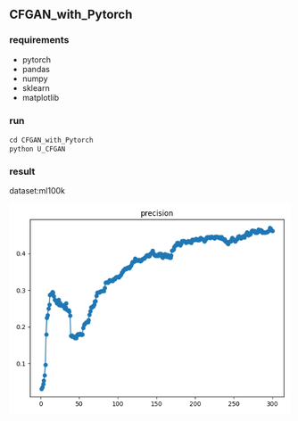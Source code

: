 ## CFGAN_with_Pytorch
### requirements
- pytorch
- pandas
- numpy
- sklearn
- matplotlib

### run
```
cd CFGAN_with_Pytorch
python U_CFGAN
```

### result
dataset:ml100k

![precision](./precision_ml100k.png)